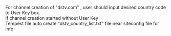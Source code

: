 For channel creation of "dstv.com" , user should input desired country code to User Key box.<br>
If channel creation started without User Key<br>
Tempest file auto create "dstv_country_list.txt" file near siteconfig file for info
